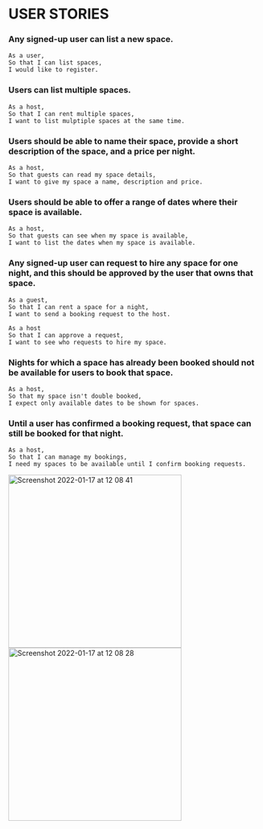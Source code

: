 # USER STORIES

### Any signed-up user can list a new space.
```
As a user,
So that I can list spaces,
I would like to register. 
```

### Users can list multiple spaces. 
```
As a host,
So that I can rent multiple spaces,
I want to list mulptiple spaces at the same time.
```

### Users should be able to name their space, provide a short description of the space, and a price per night.
```
As a host,
So that guests can read my space details,
I want to give my space a name, description and price.
```

### Users should be able to offer a range of dates where their space is available. 
```
As a host,
So that guests can see when my space is available,
I want to list the dates when my space is available.
```

### Any signed-up user can request to hire any space for one night, and this should be approved by the user that owns that space.  
```
As a guest,
So that I can rent a space for a night,
I want to send a booking request to the host.

As a host
So that I can approve a request,
I want to see who requests to hire my space.
```

### Nights for which a space has already been booked should not be available for users to book that space.  
```
As a host, 
So that my space isn't double booked,
I expect only available dates to be shown for spaces. 
```

### Until a user has confirmed a booking request, that space can still be booked for that night.  
```
As a host,
So that I can manage my bookings,
I need my spaces to be available until I confirm booking requests.
```

<img width="344" alt="Screenshot 2022-01-17 at 12 08 41" src="https://user-images.githubusercontent.com/76707857/149793229-1b3b7f0c-ca01-4730-b02e-7828c7ed88dd.png">
<img width="344" alt="Screenshot 2022-01-17 at 12 08 28" src="https://user-images.githubusercontent.com/76707857/149793239-809dcd5f-25fa-4e73-9dc1-37a9c461fb92.png">
